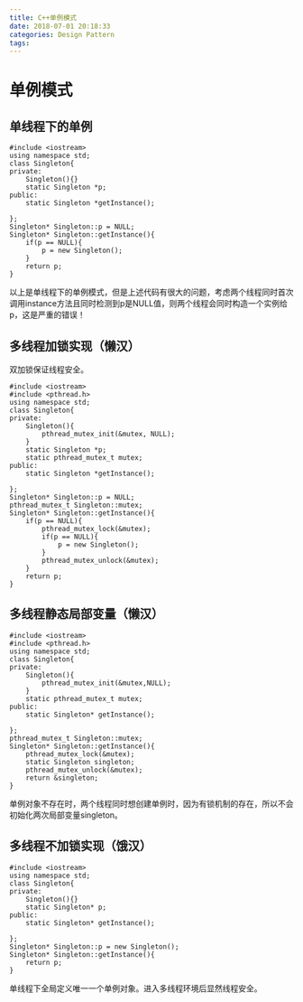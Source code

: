 ```yaml
---
title: C++单例模式
date: 2018-07-01 20:18:33
categories: Design Pattern
tags:
---
```

# 单例模式
## 单线程下的单例

```
#include <iostream>
using namespace std;
class Singleton{
private:
	Singleton(){}
	static Singleton *p;
public:
	static Singleton *getInstance();
	
};
Singleton* Singleton::p = NULL;
Singleton* Singleton::getInstance(){
	if(p == NULL){
		p = new Singleton();
	}
	return p;
}	

```
以上是单线程下的单例模式，但是上述代码有很大的问题，考虑两个线程同时首次调用instance方法且同时检测到p是NULL值，则两个线程会同时构造一个实例给p，这是严重的错误！
## 多线程加锁实现（懒汉）
双加锁保证线程安全。

```
#include <iostream>
#include <pthread.h>
using namespace std;
class Singleton{
private:
	Singleton(){
		pthread_mutex_init(&mutex, NULL);
	}
	static Singleton *p;
	static pthread_mutex_t mutex;
public:
	static Singleton *getInstance();
	
};
Singleton* Singleton::p = NULL;
pthread_mutex_t Singleton::mutex;
Singleton* Singleton::getInstance(){
	if(p == NULL){
		pthread_mutex_lock(&mutex);
		if(p == NULL){
			p = new Singleton();
		}
		pthread_mutex_unlock(&mutex);
	}
	return p;
}	
```
## 多线程静态局部变量（懒汉）

```
#include <iostream>
#include <pthread.h>
using namespace std;
class Singleton{
private:
	Singleton(){
		pthread_mutex_init(&mutex,NULL);
	}
	static pthread_mutex_t mutex;
public:
	static Singleton* getInstance();
	
};
pthread_mutex_t Singleton::mutex;
Singleton* Singleton::getInstance(){
	pthread_mutex_lock(&mutex);
	static Singleton singleton;
	pthread_mutex_unlock(&mutex);
	return &singleton;
}
```
单例对象不存在时，两个线程同时想创建单例时，因为有锁机制的存在，所以不会初始化两次局部变量singleton。
## 多线程不加锁实现（饿汉）

```
#include <iostream>
using namespace std;
class Singleton{
private:
	Singleton(){}
	static Singleton* p;
public:
	static Singleton* getInstance();
	
};
Singleton* Singleton::p = new Singleton();
Singleton* Singleton::getInstance(){
	return p;
}
```
单线程下全局定义唯一一个单例对象。进入多线程环境后显然线程安全。


